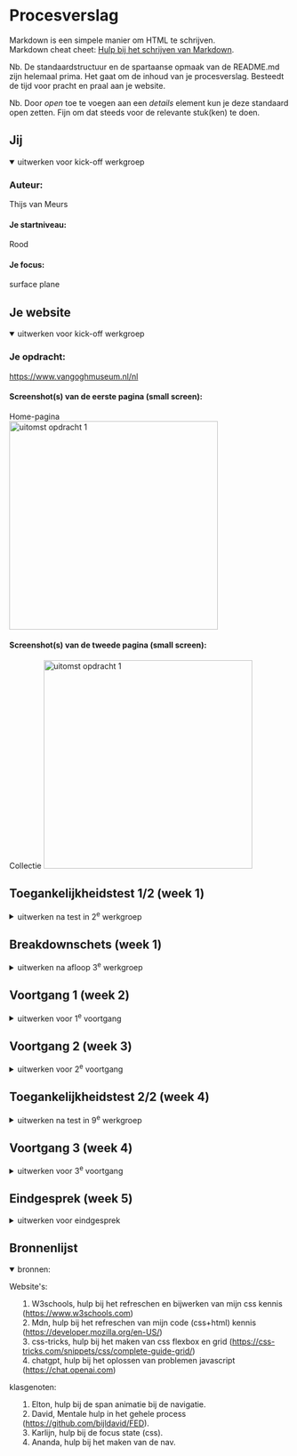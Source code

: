 # Procesverslag
Markdown is een simpele manier om HTML te schrijven.  
Markdown cheat cheet: [Hulp bij het schrijven van Markdown](https://github.com/adam-p/markdown-here/wiki/Markdown-Cheatsheet).

Nb. De standaardstructuur en de spartaanse opmaak van de README.md zijn helemaal prima. Het gaat om de inhoud van je procesverslag. Besteedt de tijd voor pracht en praal aan je website.

Nb. Door *open* toe te voegen aan een *details* element kun je deze standaard open zetten. Fijn om dat steeds voor de relevante stuk(ken) te doen.





## Jij

<details open>
  <summary>uitwerken voor kick-off werkgroep</summary>

  ### Auteur:
  Thijs van Meurs

  #### Je startniveau:
  Rood

  #### Je focus:
  surface plane
 
</details>





## Je website

<details open>
  <summary>uitwerken voor kick-off werkgroep</summary>

  ### Je opdracht:
  https://www.vangoghmuseum.nl/nl

  #### Screenshot(s) van de eerste pagina (small screen): 
  Home-pagina  
  <img src="readme-images/Home.jpg" width="375px" alt="uitomst opdracht 1">

  #### Screenshot(s) van de tweede pagina (small screen):
  Collectie 
  <img src="readme-images/Detail.jpg" width="375px" alt="uitomst opdracht 1">
 
</details>



## Toegankelijkheidstest 1/2 (week 1)

<details>
  <summary>uitwerken na test in 2<sup>e</sup> werkgroep</summary>

  ### Bevindingen
  Lijst met je bevindingen die in de test naar voren kwamen:
  - Hoofdstukken structuur aanpassen
  - Reader kan beter gemaakt worden (h3, toevoegen in artikelen)
  - Artikelen naar a's vervangen
</details>



## Breakdownschets (week 1)

<details>
  <summary>uitwerken na afloop 3<sup>e</sup> werkgroep</summary>

  ### de hele pagina: 
  <img src="readme-images/breakdown-1.jpg" width="375px" alt="breakdown van de hele pagina">

  ### de collectie pagina: 
  <img src="readme-images/breakdown-4.jpg" width="375px" alt="breakdown van de hele pagina">

  ### dynamisch deel (bijv menu): 
  <img src="readme-images/breakdown-2.jpg" width="375px" alt="breakdown van de hele pagina">

  ### wellicht nog een dynamisch deel (bijv filter): 
  <img src="readme-images/breakdown-3.jpg" width="375px" alt="breakdown van de hele pagina">

</details>





## Voortgang 1 (week 2)

<details>
  <summary>uitwerken voor 1<sup>e</sup> voortgang</summary>

  ### Stand van zaken
  hier dit ging goed & dit was lastig (neem ook screenshots op van delen van je website en code)

- ik loop nu op schema, en alles is overzichtelijk

Wat minder goed gaat:
- starten met css’en 

  ### Agenda voor meeting
  samen met je groepje opstellen

  | Elton          | Thijs              | student 3    | student 4        |
  | ---            | <Li> vraag         | ---          | ---              |
  | Nav            | en dit             | en ik dit    | en dan ik dat    |
  | Font instellen | dit als er tijd is | nog een punt | dit wil ik zeker |
  | ...            | ...                | ...          | ...              |


  ### Verslag van meeting
  hier na afloop snel de uitkomsten van de meeting vastleggen

Home-pagina:
  - Begin met mobile first, en begin hierbij op de nav
  - Gebruik de desktop pagina als 'overig'
  - Zoom op de foto's zijn een scale die je aanpast op de background-image

Detail-pagina:
- Voor de image size veranderen, gebruik je een optieveld in de slider


</details>





## Voortgang 2 (week 3)

<details>
  <summary>uitwerken voor 2<sup>e</sup> voortgang</summary>

  ### Stand van zaken

Wat ging goed:
- De code die ik nu heb

Wat minder goed gaat:
- starten met css’en 


  ### Agenda voor meeting
  samen met je groepje opstellen

  | Elton          | Thijs              | student 3    | student 4        |
  | ---            | -                  | ---          | ---              |
  | Nth-child vraag| Nth-child vraag    | en ik dit    | en dan ik dat    |
  | Nav            |                    | nog een punt | dit wil ik zeker |
  | ...            | ...                | ...          | ...              |

  ### Verslag van meeting
  hier na afloop snel de uitkomsten van de meeting vastleggen

  - Kijk naar hoe elton zijn span heeft gebruikt
  - 

</details>





## Toegankelijkheidstest 2/2 (week 4)

<details>
  <summary>uitwerken na test in 9<sup>e</sup> werkgroep</summary>

  ### Bevindingen
Dingen die ik al heb verbeterd:
- Elke pagina blok op de homepagina heeft nu een H, hiermee kan je er makkelijker door de pagina heen
- De hierachies van de H's verbetert
- Een 'hidden' h toegevoegd
- samatische code gemaakt

Dingen die ik nog moet verbeteren:
- alt weghalen bij de pagina blokken
- alt toevoegen bij de rest van de afbeeldingen

</details>





## Voortgang 3 (week 4)

<details>
  <summary>uitwerken voor 3<sup>e</sup> voortgang</summary>

  ### Stand van zaken
  hier dit ging goed & dit was lastig (neem ook screenshots op van delen van je website en code)


  ### Agenda voor meeting
  samen met je groepje opstellen

  | Elton          | Thijs              | student 3    | student 4        |
  | ---            | -                  | ---          | ---              |
  | Nth-child vraag| semantische code?  | en ik dit    | en dan ik dat    |
  | Nav            | Javascript         | nog een punt | dit wil ik zeker |
  | ...            | ...                | ...          | ...              |


  ### Verslag van meeting
  hier na afloop snel de uitkomsten van de meeting vastleggen

  - readme bijwerken
  - verder gaan waar je mee bezig bent
  - Gebruik voor je collectie pagina een grid

</details>





## Eindgesprek (week 5)

<details>
  <summary>uitwerken voor eindgesprek</summary>

  ### Je uitkomst - karakteristiek screenshots:
  <img src="readme-images/karakteristiek1.jpg" width="375px" alt="uitomst opdracht 1">
  <img src="readme-images/karakteristiek2.jpg" width="375px" alt="uitomst opdracht 1">
  <img src="readme-images/karakteristiek3.jpg" width="375px" alt="uitomst opdracht 1">
  <img src="readme-images/karakteristiek4.jpg" width="375px" alt="uitomst opdracht 1">




  ### Dit ging goed/Heb ik geleerd: 
  - Het is me gelukt om de website responsive te maken, waarbij er een vertical scroll komt op de home-pagina:
  <img src="readme-images/geleerd1A.jpg" width="375px" alt="top">
  <img src="readme-images/geleerd1B.jpg" width="375px" alt="top">

  - Het is me gelukt om een hover te plaatsen op verschillende elementen, zoals de plaatjes te animeren:
  <img src="readme-images/geleerd2.jpg" width="375px" alt="top">

 - Het is me gelukt om de website goed te laten werken met een screenreader:
  <img src="readme-images/geleerd3.jpg" width="375px" alt="top">


  ### Dit was lastig/Is niet gelukt:
  - Het is me niet gelukt om de background-color te veranderen, doormiddel van javascript.
  - Het is me niet gelukt om de filter te laten werken op de collectie pagina.

  <img src="readme-images/geleerd1B.jpg" width="375px" alt="bummer">
  <img src="readme-images/bummer2.jpg" width="375px" alt="bummer">
</details>





## Bronnenlijst

<details open>
  <summary>
  bronnen:

Website's:
  1. W3schools, hulp bij het refreschen en bijwerken van mijn css kennis (https://www.w3schools.com)
  2. Mdn, hulp bij het refreschen van mijn code (css+html) kennis (https://developer.mozilla.org/en-US/)
  3. css-tricks, hulp bij het maken van css flexbox en grid (https://css-tricks.com/snippets/css/complete-guide-grid/)
  4. chatgpt, hulp bij het oplossen van problemen javascript (https://chat.openai.com)

klasgenoten:
  1. Elton, hulp bij de span animatie bij de navigatie.
  2. David, Mentale hulp in het gehele process (https://github.com/bijldavid/FED).
  3. Karlijn, hulp bij de focus state (css).
  4. Ananda, hulp bij het maken van de nav.
  
  </summary>


</details>